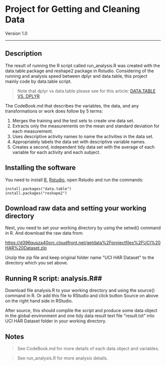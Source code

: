 # Project for Getting and Cleaning Data #
Version 1.0

----------
## Description ##
The result of running the R script called run_analysis.R was created with the data.table package and reshape2 package in Rstudio. Considering of the running and analysis speed between dplyr and data.table, this project mainly code by data.table script.

> Note that dplyr vs data.table please see for this article: [DATA.TABLE VS. DPLYR ](http://www.brodieg.com/?p=7)

The CodeBook.md that describes the variables, the data, and any transformations or work does follow by 5 terms:

1. Merges the training and the test sets to create one data set.
2. Extracts only the measurements on the mean and standard deviation for each measurement. 
3. Uses descriptive activity names to name the activities in the data set.
4. Appropriately labels the data set with descriptive variable names.
5. Creates a second, independent tidy data set with the average of each variable for each activity and each subject.

## Installing the software ##
You need to install [R](http://cran.rstudio.com/), [Rstudio](http://www.rstudio.com/ide/download/), open Rstudio and run the commands:

    install.packages("data.table")
    install.packages("reshape2")

## Download raw data and setting your working directory ##
Next, you need to set your working directory by using the setwd() command in R. And download the raw data from:

[https://d396qusza40orc.cloudfront.net/getdata%2Fprojectfiles%2FUCI%20HAR%20Dataset.zip ](https://d396qusza40orc.cloudfront.net/getdata%2Fprojectfiles%2FUCI%20HAR%20Dataset.zip )

Unzip the zip file and keep original folder name "UCI HAR Dataset" to the directory which you set above.

## Running R script: analysis.R##
Download file analysis.R to your working directory and using the source() command in R. Or add this file to RStudio and click button Source on above on the right hand side in RStudio.

After source, this should complile the script and produce some data object in the global environment and one tidy data result text file "result.txt" into UCI HAR Dataset folder in your working directory.

## Notes ##
> See CodeBook.md for more details of each data object and variables.

> See run_analysis.R for more analysis details.